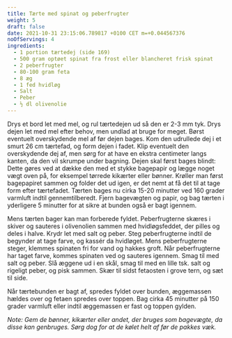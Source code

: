 ```yaml
---
title: Tærte med spinat og peberfrugter
weight: 5
draft: false
date: 2021-10-31 23:15:06.789817 +0100 CET m=+0.044567376
noOfServings: 4
ingredients:
  - 1 portion tærtedej (side 169)
  - 500 gram optøet spinat fra frost eller blancheret frisk spinat
  - 2 peberfrugter
  - 80-100 gram feta
  - 8 æg
  - 1 fed hvidløg
  - Salt
  - Peber
  - ½ dl olivenolie
---
```




Drys et bord let med mel, og rul tærtedejen ud så den er 2-3 mm tyk.
Drys dejen let med mel efter behov, men undlad at bruge for meget. Børst
eventuelt overskydende mel af før dejen bages. Kom den udrullede dej i
et smurt 26 cm tærtefad, og form dejen i fadet. Klip eventuelt den
overskydende dej af, men sørg for at have en ekstra centimeter langs
kanten, da den vil skrumpe under bagning. Dejen skal først bages blindt:
Dette gøres ved at dække den med et stykke bagepapir og lægge noget vægt
oven på, for eksempel tørrede kikærter eller bønner. Krøller man først
bagepapiret sammen og folder det ud igen, er det nemt at få det til at
tage form efter tærtefadet. Tærten bages nu cirka 15-20 minutter ved 160
grader varmluft indtil gennemtilberedt. Fjern bagevægten og papir, og
bag tærten i yderligere 5 minutter for at sikre at bunden også er bagt
igennem.

Mens tærten bager kan man forberede fyldet. Peberfrugterne skæres i
skiver og sauteres i olivenolien sammen med hvidløgsfeddet, der pilles
og deles i halve. Krydr let med salt og peber. Steg peberfrugterne
indtil de begynder at tage farve, og kassér da hvidløget. Mens
peberfrugterne steger, klemmes spinaten fri for vand og hakkes groft.
Når peberfrugterne har taget farve, kommes spinaten ved og sauteres
igennem. Smag til med salt og peber. Slå æggene ud i en skål, smag til
med en lille tsk. salt og rigeligt peber, og pisk sammen. Skær til sidst
fetaosten i grove tern, og sæt til side.

Når tærtebunden er bagt af, spredes fyldet over bunden, æggemassen
hældes over og fetaen spredes over toppen. Bag cirka 45 minutter på 150
grader varmluft eller indtil æggemassen er fast og toppen gylden.

*Note: Gem de bønner, kikærter eller andet, der bruges som bagevægte, da
disse kan genbruges. Sørg dog for at de kølet helt af før de pakkes
væk.*

